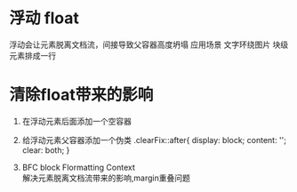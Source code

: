# 浮动 float
浮动会让元素脱离文档流，间接导致父容器高度坍塌
应用场景 文字环绕图片 块级元素排成一行

# 清除float带来的影响
1.  在浮动元素后面添加一个空容器 <div style="clear: left;" ></div>

2. 给浮动元素父容器添加一个伪类
 .clearFix::after{
            display: block;
            content: '';
            clear: both;
        }

3. BFC block Flormatting Context        
解决元素脱离文档流带来的影响,margin重叠问题